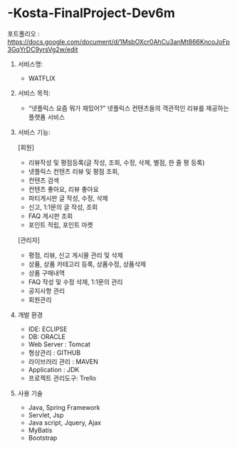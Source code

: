 # -Kosta-FinalProject-Dev6m
포트폴리오 : https://docs.google.com/document/d/1MsbOXcr0AhCu3anMt866KncoJoFp3GqYrDC9yrsVg2w/edit
1. 서비스명: 
    - WATFLIX

2. 서비스 목적:
   - “넷플릭스 요즘 뭐가 재밌어?” 넷플릭스 컨텐츠들의 객관적인 리뷰를 제공하는 플랫폼 서비스
 
3. 서비스 기능:

    [회원]
    - 리뷰작성 및 평점등록(글 작성, 조회, 수정, 삭제, 별점, 한 줄 평 등록)
    - 넷플릭스 컨텐츠 리뷰 및 평점 조회, 
    - 컨텐츠 검색
    - 컨텐츠 좋아요, 리뷰 좋아요 
    - 파티게시판 글 작성, 수정, 삭제
    - 신고, 1:1문의 글 작성, 조회
    - FAQ 게시판 조회
    - 포인트 적립, 포인트 마켓
    
    [관리자]
    - 평점, 리뷰, 신고 게시물 관리 및 삭제 
    - 상품, 상품 카테고리 등록, 상품수정, 상품삭제
    - 상품 구매내역
    - FAQ 작성 및 수정 삭제, 1:1문의 관리 
    - 공지사항 관리 
    - 회원관리

4. 개발 환경
    - IDE: ECLIPSE
    - DB: ORACLE
    - Web Server : Tomcat
    - 형상관리 : GITHUB
    - 라이브러리 관리 : MAVEN
    - Application : JDK
    - 프로젝트 관리도구: Trello

5. 사용 기술
    - Java, Spring Framework
    - Servlet, Jsp
    - Java script, Jquery, Ajax
    - MyBatis
    - Bootstrap
    
